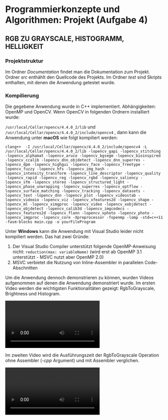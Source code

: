 # Programmierkonzepte und Algorithmen: Projekt (Aufgabe 4)

## RGB ZU GRAYSCALE, HISTOGRAMM, HELLIGKEIT

### Projektstruktur

Im Ordner *Documentation* findet man die Dokumentation zum Projekt. Ordner *src* enthählt den Quellcode des Projekts. Im Ordner *test* sind Skripts enthalten, mit denen die Anwendung getestet wurde.

### Kompilierung 

Die gegebene Anwendung wurde in C++ implementiert. Abhängigkeiten: OpenMP und OpenCV. Wenn OpenCV in folgenden Ordnern installiert wurde: 

`/usr/local/Cellar/opencv/4.4.0_2/lib` und `/usr/local/Cellar/opencv/4.4.0_2/include/opencv4`
, dann kann die Anwendung unter **macOS** wie folgt kompiliert werden:

`clang++  -I /usr/local/Cellar/opencv/4.4.0_2/include/opencv4 -L /usr/local/Cellar/opencv/4.4.0_2/lib -lopencv_gapi -lopencv_stitching -lopencv_alphamat -lopencv_aruco -lopencv_bgsegm -lopencv_bioinspired -lopencv_ccalib -lopencv_dnn_objdetect -lopencv_dnn_superres -lopencv_dpm -lopencv_highgui -lopencv_face -lopencv_freetype -lopencv_fuzzy -lopencv_hfs -lopencv_img_hash -lopencv_intensity_transform -lopencv_line_descriptor -lopencv_quality -lopencv_rapid -lopencv_reg -lopencv_rgbd -lopencv_saliency -lopencv_sfm -lopencv_stereo -lopencv_structured_light -lopencv_phase_unwrapping -lopencv_superres -lopencv_optflow -lopencv_surface_matching -lopencv_tracking -lopencv_datasets -lopencv_text -lopencv_dnn -lopencv_plot -lopencv_videostab -lopencv_videoio -lopencv_viz -lopencv_xfeatures2d -lopencv_shape -lopencv_ml -lopencv_ximgproc -lopencv_video -lopencv_xobjdetect -lopencv_objdetect -lopencv_calib3d -lopencv_imgcodecs -lopencv_features2d -lopencv_flann -lopencv_xphoto -lopencv_photo -lopencv_imgproc -lopencv_core -Xpreprocessor -fopenmp -lomp -std=c++11 -fasm-blocks main.cpp -o yourFileProgram`

Unter **Windows** kann die Anwendung mit Visual Studio leider nicht kompiliert werden. Das hat zwei Gründe:

1. Der Visual Studio Compiler unterstützt folgende OpenMP-Anweisung nicht: `reduction(max: variableName)` (wird erst ab OpenMP 3.1 unterstützt - MSVC nutzt aber OpenMP 2.0)
2. MSVC verbietet die Nutzung von Inline-Assembler in parallelen Code-Abschnitten 


Um die Anwendung dennoch demonstrieren zu können, wurden Videos aufgenommen auf denen die Anwendung demonstriert wurde. Im ersten Video werden die wichtigsten Funktionalitäten gezeigt: RgbToGrayscale, Brightness und Histogram.

![](Documentation/mainFeatures.mov)

Im zweiten Video wird die Ausführungszeit der RgbToGrayscale Operation ohne Assembler (*-cpp* Argument) und mit Assembler verglichen. 

![](Documentation/cppAsm.mov)
